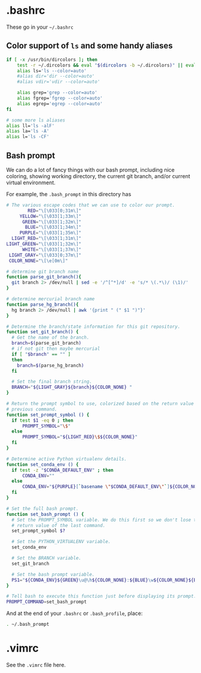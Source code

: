 # .bashrc

These go in your `~/.bashrc`

## Color support of `ls` and some handy aliases

```sh
if [ -x /usr/bin/dircolors ]; then
    test -r ~/.dircolors && eval "$(dircolors -b ~/.dircolors)" || eval "$(dircolors -b)"
    alias ls='ls --color=auto'
    #alias dir='dir --color=auto'
    #alias vdir='vdir --color=auto'

    alias grep='grep --color=auto'
    alias fgrep='fgrep --color=auto'
    alias egrep='egrep --color=auto'
fi

# some more ls aliases
alias ll='ls -alF'
alias la='ls -A'
alias l='ls -CF'
```

## Bash prompt

We can do a lot of fancy things with our bash prompt, including nice coloring,
showing working directory, the current git branch, and/or current virtual
environment.

For example, the `.bash_prompt` in this directory has
```sh
# The various escape codes that we can use to color our prompt.
        RED="\[\033[0;31m\]"
     YELLOW="\[\033[1;33m\]"
      GREEN="\[\033[1;32m\]"
       BLUE="\[\033[1;34m\]"
     PURPLE="\[\033[1;35m\]"
  LIGHT_RED="\[\033[1;31m\]"
LIGHT_GREEN="\[\033[1;32m\]"
      WHITE="\[\033[1;37m\]"
 LIGHT_GRAY="\[\033[0;37m\]"
 COLOR_NONE="\[\e[0m\]"

# determine git branch name
function parse_git_branch(){
  git branch 2> /dev/null | sed -e '/^[^*]/d' -e 's/* \(.*\)/ (\1)/'
}

# determine mercurial branch name
function parse_hg_branch(){
  hg branch 2> /dev/null | awk '{print " (" $1 ")"}'
}

# Determine the branch/state information for this git repository.
function set_git_branch() {
  # Get the name of the branch.
  branch=$(parse_git_branch)
  # if not git then maybe mercurial
  if [ "$branch" == "" ]
  then
    branch=$(parse_hg_branch)
  fi

  # Set the final branch string.
  BRANCH="${LIGHT_GRAY}${branch}${COLOR_NONE} "
}

# Return the prompt symbol to use, colorized based on the return value of the
# previous command.
function set_prompt_symbol () {
  if test $1 -eq 0 ; then
      PROMPT_SYMBOL="\$"
  else
      PROMPT_SYMBOL="${LIGHT_RED}\$${COLOR_NONE}"
  fi
}

# Determine active Python virtualenv details.
function set_conda_env () {
  if test -z "$CONDA_DEFAULT_ENV" ; then
      CONDA_ENV=""
  else
      CONDA_ENV="${PURPLE}[`basename \"$CONDA_DEFAULT_ENV\"`]${COLOR_NONE} "
  fi
}

# Set the full bash prompt.
function set_bash_prompt () {
  # Set the PROMPT_SYMBOL variable. We do this first so we don't lose the
  # return value of the last command.
  set_prompt_symbol $?

  # Set the PYTHON_VIRTUALENV variable.
  set_conda_env

  # Set the BRANCH variable.
  set_git_branch

  # Set the bash prompt variable.
  PS1="${CONDA_ENV}${GREEN}\u@\h${COLOR_NONE}:${BLUE}\w${COLOR_NONE}${BRANCH}${PROMPT_SYMBOL} "
}

# Tell bash to execute this function just before displaying its prompt.
PROMPT_COMMAND=set_bash_prompt
```

And at the end of your `.bashrc` or `.bash_profile`, place:
```sh
. ~/.bash_prompt
```

# .vimrc

See the `.vimrc` file here.
